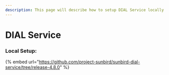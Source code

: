 ```yaml
---
description: This page will describe how to setup DIAL Service locally.
---
```


# DIAL Service

### Local Setup:

{% embed url="https://github.com/project-sunbird/sunbird-dial-service/tree/release-4.8.0" %}
